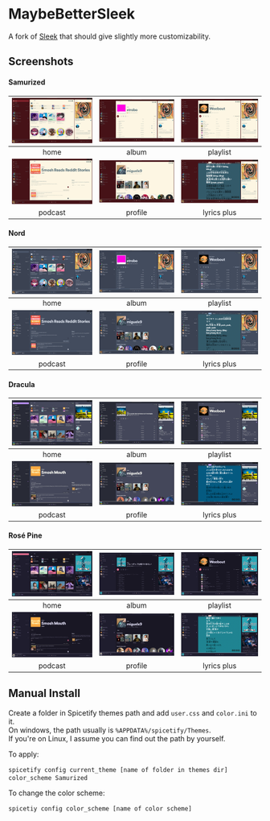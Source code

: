 # MaybeBetterSleek
A fork of [Sleek](https://github.com/spicetify/spicetify-themes/tree/master/Sleek) that should give slightly more customizability.

## Screenshots
#### Samurized
| ![image](./images/samurized_home.png)         | ![image](./images/samurized_album.png)          | ![image](./images/samurized_playlist.png)         |
| :-------------------------------------------: | :---------------------------------------------: | :-----------------------------------------------: |
|                     home                      |                      album                      |                     playlist                      |
| ![image](./images/samurized_podcast.png)      | ![image](./images/samurized_profile.png)        | ![image](./images/samurized_lyricsplus.png)       |
|                    podcast                    |                     profile                     |                    lyrics plus                    |

#### Nord
| ![image](./images/nord_home.png)              | ![image](./images/nord_album.png)               | ![image](./images/nord_playlist.png)              |
| :-------------------------------------------: | :---------------------------------------------: | :-----------------------------------------------: |
|                     home                      |                      album                      |                     playlist                      |
| ![image](./images/nord_podcast.png)           | ![image](./images/nord_profile.png)             | ![image](./images/nord_lyricsplus.png)            |
|                    podcast                    |                     profile                     |                    lyrics plus                    |

#### Dracula
| ![image](./images/dracula_home.png)           | ![image](./images/dracula_album.png)            | ![image](./images/dracula_playlist.png)           |
| :-------------------------------------------: | :---------------------------------------------: | :-----------------------------------------------: |
|                     home                      |                      album                      |                     playlist                      |
| ![image](./images/dracula_podcast.png)        | ![image](./images/dracula_profile.png)          | ![image](./images/dracula_lyricsplus.png)         |
|                    podcast                    |                     profile                     |                    lyrics plus                    |

#### Rosé Pine
| ![image](./images/rosepine_home.png)          | ![image](./images/rosepine_album.png)           | ![image](./images/rosepine_playlist.png)          |
| :-------------------------------------------: | :---------------------------------------------: | :-----------------------------------------------: |
|                     home                      |                      album                      |                     playlist                      |
| ![image](./images/rosepine_podcast.png)       | ![image](./images/rosepine_profile.png)         | ![image](./images/rosepine_lyricsplus.png)        |
|                    podcast                    |                     profile                     |                    lyrics plus                    |

## Manual Install
Create a folder in Spicetify themes path and add `user.css` and `color.ini` to it. <br/>
On windows, the path usually is `%APPDATA%/spicetify/Themes`.<br/>
If you're on Linux, I assume you can find out the path by yourself.

To apply:
```
spicetify config current_theme [name of folder in themes dir] color_scheme Samurized
```
To change the color scheme:
```
spicetiy config color_scheme [name of color scheme]
```
